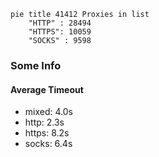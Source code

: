 
```mermaid
pie title 41412 Proxies in list
    "HTTP" : 28494
    "HTTPS": 10059
    "SOCKS" : 9598
```

### Some Info
#### Average Timeout

- mixed: 4.0s
- http: 2.3s
- https: 8.2s
- socks: 6.4s
